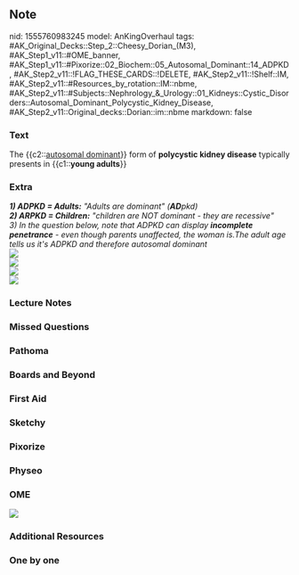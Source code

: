 ## Note
nid: 1555760983245
model: AnKingOverhaul
tags: #AK_Original_Decks::Step_2::Cheesy_Dorian_(M3), #AK_Step1_v11::#OME_banner, #AK_Step1_v11::#Pixorize::02_Biochem::05_Autosomal_Dominant::14_ADPKD, #AK_Step2_v11::!FLAG_THESE_CARDS::!DELETE, #AK_Step2_v11::!Shelf::IM, #AK_Step2_v11::#Resources_by_rotation::IM::nbme, #AK_Step2_v11::#Subjects::Nephrology_&_Urology::01_Kidneys::Cystic_Disorders::Autosomal_Dominant_Polycystic_Kidney_Disease, #AK_Step2_v11::Original_decks::Dorian::im::nbme
markdown: false

### Text
<div>
  The {{c2::<u>autosomal dominant</u>}} form of <b>polycystic
  kidney disease</b> typically presents in {{c1::<b>young
  adults</b>}}
</div>

### Extra
<div>
  <div>
    <div>
      <div>
        <i><b>1) ADPKD = Adults:</b> "Adults are dominant"
        (<b>AD</b>pkd)</i>
      </div>
      <div>
        <i><span style="font-weight: bold">2) ARPKD =
        Children:</span> "children are NOT dominant - they are
        recessive"</i>
      </div>
      <div>
        <i>3) In the question below, note that ADPKD can display
        <b>incomplete penetrance</b> - even though parents
        unaffected, the woman is.The adult age tells us it's ADPKD
        and therefore autosomal dominant</i>
      </div>
      <div><img src="paste-11559616714375169.jpg" class=
      "resizer"></div>
      <div>
        <i><img src="paste-8770323218433.jpg" class="resizer"></i>
      </div>
      <div>
        <i><img src="paste-6774267232387073.jpg" class=
        "resizer"></i>
        <div><img src="paste-4911063174742017.jpg" class=
        "resizer"></div>
      </div>
    </div>
  </div>
</div>

### Lecture Notes


### Missed Questions


### Pathoma


### Boards and Beyond


### First Aid


### Sketchy


### Pixorize


### Physeo


### OME
<div class="ome-widget">
  <a href="https://onlinemeded.org?ref=anki"><img src=
  "_OME_AnkiFlashcards_General_7.png"></a>
</div>

### Additional Resources


### One by one

